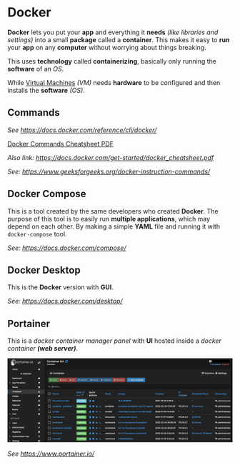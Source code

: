 # Docker

**Docker** lets you put your **app** and everything it **needs** *(like libraries and settings)* into a small **package** called a **container**. This makes it easy to **run** your **app** on any **computer** without worrying about things breaking.

This uses **technology** called **containerizing**, basically only running the **software** of an *OS*.

While [Virtual Machines](../hosting/vm.md) *(VM)* needs **hardware** to be configured and then installs the **software** *(OS)*.

## Commands

*See https://docs.docker.com/reference/cli/docker/*

[Docker Commands Cheatsheet PDF](../images/docker_cheatsheet.pdf)

*Also link: https://docs.docker.com/get-started/docker_cheatsheet.pdf*

*See: https://www.geeksforgeeks.org/docker-instruction-commands/*

## Docker Compose

This is a tool created by the same developers who created **Docker**. The purpose of this tool is to easily run **multiple applications**, which may depend on each other. By making a simple **YAML** file and running it with `docker-compose` tool.

*See: https://docs.docker.com/compose/*

## Docker Desktop

This is the **Docker** version with **GUI**.

*See: https://docs.docker.com/desktop/*

## Portainer

This is a *docker container manager panel* with **UI** hosted inside a *docker container ***(web server)****.

<img src="../images/portainer.png">

*See https://www.portainer.io/*

